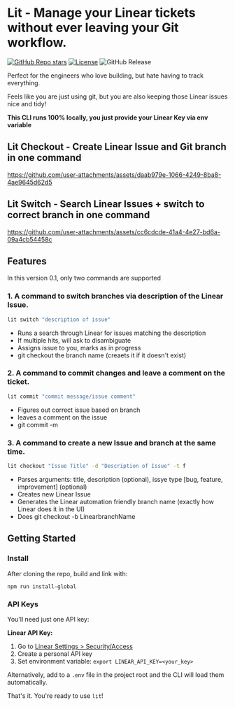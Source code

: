 # Lit - Manage your Linear tickets without ever leaving your Git workflow.

[![GitHub Repo stars](https://img.shields.io/github/stars/tekaratzas/lit-cli?style=social)](https://github.com/tekaratzas/lit-cli)
[![License](https://img.shields.io/github/license/tekaratzas/lit-cli)](https://github.com/tekaratzas/lit-cli/blob/main/LICENSE)
![GitHub Release](https://img.shields.io/github/v/release/tekaratzas/lit-cli)

Perfect for the engineers who love building, but hate having to track everything.

Feels like you are just using git, but you are also keeping those Linear issues nice and tidy!

**This CLI runs 100% locally, you just provide your Linear Key via env variable**

## Lit Checkout - Create Linear Issue and Git branch in one command
https://github.com/user-attachments/assets/daab979e-1066-4249-8ba8-4ae9645d62d5

## Lit Switch - Search Linear Issues + switch to correct branch in one command
https://github.com/user-attachments/assets/cc6cdcde-41a4-4e27-bd6a-09a4cb54458c

## Features

In this version 0.1, only two commands are supported

### 1. A command to switch branches via description of the Linear Issue.

```bash
lit switch "description of issue"
```

- Runs a search through Linear for issues matching the description
- If multiple hits, will ask to disambiguate
- Assigns issue to you, marks as in progress
- git checkout the branch name (creaets it if it doesn't exist)

### 2. A command to commit changes and leave a comment on the ticket.

```bash
lit commit "commit message/issue comment"
```

- Figures out correct issue based on branch
- leaves a comment on the issue
- git commit -m <message>

### 3. A command to create a new Issue and branch at the same time.

```bash
lit checkout "Issue Title" -d "Description of Issue" -t f
```

- Parses arguments: title, description (optional), issye type [bug, feature, improvement] (optional)
- Creates new Linear Issue
- Generates the Linear automation friendly branch name (exactly how Linear does it in the UI)
- Does git checkout -b LinearbranchName


## Getting Started

### Install

After cloning the repo, build and link with:

```
npm run install-global
```

### API Keys

You'll need just one API key:

**Linear API Key:**
1. Go to [Linear Settings > Security/Access](https://linear.app/settings/account/security)
2. Create a personal API key
3. Set environment variable: `export LINEAR_API_KEY=<your_key>`


Alternatively, add to a `.env` file in the project root and the CLI will load them automatically.

That's it. You're ready to use `lit`!
